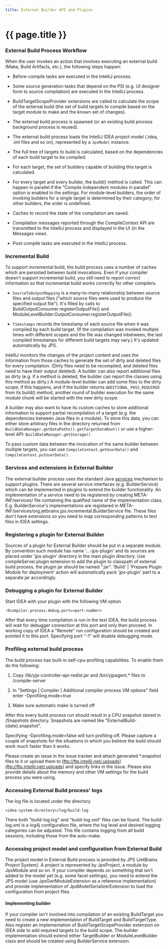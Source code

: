 ```yaml
---
title: External Builder API and Plugins
---
```


<!--
INITIAL_SOURCE https://confluence.jetbrains.com/display/IDEADEV/External+Builder+API+and+Plugins
-->

# {{ page.title }}

### External Build Process Workflow

When the user invokes an action that involves executing an external build (Make, Build Artifacts, etc.), the following steps happen:

*  Before-compile tasks are executed in the IntelliJ process.

*  Some source generation tasks that depend on the PSI (e.g. UI designer form to source compilation) are executed in the IntelliJ process.

*  BuildTargetScopeProvider extensions are called to calculate the scope of the external build (the set of build targets to compile based on the target module to make and the known set of changes).

*  The external build process is spawned (or an existing build process background process is reused).

*  The external build process loads the IntelliJ IDEA project model (.idea, .iml files and so on), represented by a ```JpsModel``` instance.

*  The full tree of targets to build is calculated, based on the dependencies of each build target to be compiled.

*  For each target, the set of builders capable of building this target is calculated.

*  For every target and every builder, the build() method is called. This can happen in parallel if the "Compile independent modules in parallel" option is enabled in the settings. For module-level builders, the order of invoking builders for a single target is determined by their category; for other builders, the order is undefined.

*  Caches to record the state of the compilation are saved.

*  Compilation messages reported through the CompileContext API are transmitted to the IntelliJ process and displayed in the UI (in the Messages view).

*  Post-compile tasks are executed in the IntelliJ process.

### Incremental Build

To support incremental build, the build process uses a number of caches which are persisted between build invocations. Even if your compiler doesn't support incremental build, you still need to report correct information so that incremental build works correctly for other compilers.

*  ```SourceToOutputMapping``` is a many-to-many relationship between source files and output files ("which source files were used to produce the specified output file"). It's filled by calls to BuildOutputConsumer.registerOutputFile() and ModuleLevelBuilder.OutputConsumer.registerOutputFile().

*  ```Timestamps``` records the timestamp of each source file when it was compiled by each build target. (If the compilation was invoked multiple times with different scopes and the file was changed inbetween, the last compiled timestamps for different build targets may vary.) It's updated automatically by JPS.

IntelliJ monitors the changes of the project content and uses the information from those caches to generate the set of dirty and deleted files for every compilation. (Dirty files need to be recompiled, and deleted files need to have their output deleted). A builder can also report additional files as dirty (e.g. if a method is deleted, the builder can report the classes using this method as dirty.) A module-level builder can add some files to the dirty scope; if this happens, and if the builder returns ```ADDITIONAL_PASS_REQUIRED``` from its build() method, another round of builder execution for the same module chunk will be started with the new dirty scope.

A builder may also want to have its custom caches to store additional information to support partial recompilation of a target (e.g. the dependencies between Java files in a module). To store this data, you can either store arbitrary files in the directory returned from ```BuildDataManager.getDataPaths().getTargetDataRoot()``` or use a higher-level API: ```BuildDataManager.getStorage()```

To pass custom data between the invocation of the same builder between multiple targets, you can use ```CompileContext.getUserData()``` and ```CompileContext.putUserData()```.

### Services and extensions in External Builder

The external builder process uses the standard Java
[services](http://docs.oracle.com/javase/6/docs/api/java/util/ServiceLoader.html)
mechanism to support plugins. There are several service interfaces (e.g. BuilderService) which can be implemented in plugins to extend the builder functionality. An implementation of a service need to be registered by creating META-INF/services/<service-interface-fqn> file containing the qualified name of the implementation class. E.g. BuilderService's implementations are registered in META-INF/services/org.jetbrains.jps.incremental.BuilderService file. These files don't have extensions so you need to map corresponding patterns to text files in IDEA settings.

### Registering a plugin for External Builder

Sources of a plugin for External Builder should be put in a separate module. By convention such module has name '...-jps-plugin' and its sources are placed under 'jps-plugin' directory in the main plugin directory. Use compileServer.plugin extension to add the plugin to classpath of external build process, the plugin jar should be named "<jps module name>.jar". 'Build' | 'Prepare Plugin Module for deployment' action will automatically pack 'jps-plugin' part to a separate jar accordingly.

### Debugging a plugin for External Builder

Start IDEA with your plugin with the following VM option

```
-Dcompiler.process.debug.port=<port-number>
```


After that every time compilation is run in the test IDEA, the build  process will wait for debugger connection at this port and only then proceed.  In working copy of IDEA a "Remote" run configuration should be created and pointed it to this port. Specifying port "-1" will disable debugging mode.

### Profiling external build process

The build process has built-in self-cpu-profiling capabilities. To enable them do the following:

1. Copy <idea-home>/lib/yjp-controller-api-redist.jar and <idea-home>/bin/yjpagent.\*  files to <idea-system-dir>/compile-server

2. In "Settings \| Compiler \| Additional compiler process VM options" field enter \-Dprofiling.mode=true

3. Make sure automatic make is turned off

After this every build process run should result in a CPU snapshot stored in <user-home>/Snapshots directory.
Snapshots are named like "ExternalBuild\-\{date\}.snapshot".

Specifying \-Dprofiling.mode=false will turn profiling off.
Please capture a couple of snapshots for the situations in which you believe the build should work much faster than it works.

Please create an issue in the issue tracker and attach generated \*.snapshot files to it or upload them to
[ftp://ftp.intellij.net/.uploads](ftp://ftp.intellij.net/.uploads) and specify links in the issue.
Please also provide details about the memory and other VM settings for the build process you were using.


### Accessing External Build process' logs

The log file is located under the directory

```
<idea-system-directory>/log/build-log
```

There both "build-log.log" and "build-log.xml" files can be found.
The build-log.xml is a log4j configuration file, where the log level and desired logging categories can be adjusted.
This file contains logging from all  build sessions, including those from the auto-make.

### Accessing project model and configuration from External Build

The project model in External Build process is provided by JPS (JetBrains Project System).
A project is represented by JpsProject, a module by JpsModule and so on.
If your compiler depends on something that isn't added to the model yet (e.g. some facet settings),
you need to extend the JPS model (use JpsGwtModuleExtension as a reference implementation) and provide implementation of
JpsModelSerializerExtension to load the configuration from project files.

#### Implementing builder

If your compiler isn't involved into compilation of an existing BuildTarget you need to create a new implementation of BuildTarget and BuildTargetType. Also register an implementation of BuildTargetScopeProvider extension on IDEA side to add required targets to the build scope.
The builder implementation should extend either TargetBuilder or ModuleLevelBuilder class and should be created using BuilderService extension.


